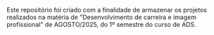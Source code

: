 Este repositório foi criado com a finalidade de armazenar os projetos realizados na matéria de "Desenvolvimento de carreira e imagem profissional" de AGOSTO/2025, do 1º semestre do curso de ADS.
